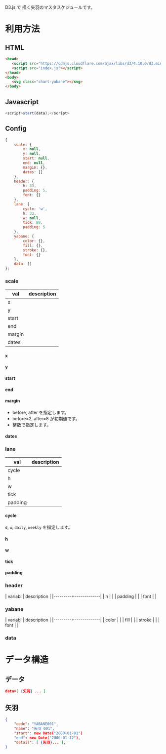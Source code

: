 D3.js で 描く矢羽のマスタスケジュールです。

# 利用方法

## HTML

```html
<head>
   <script src="https://cdnjs.cloudflare.com/ajax/libs/d3/4.10.0/d3.min.js"></script>
   <script src="index.js"></script>
</head>
<body>
   <svg class="chart-yabane"></svg>
</body>
```

## Javascript

```js
<script>start(data);</script>
```

## Config

```javascript
{
    scale: {
        x: null,
        y: null,
        start: null,
        end: null,
        margin: {},
        dates: []
    },
    header: {
        h: 33,
        padding: 5,
        font: {}
    },
    lane: {
        cycle: 'w',
        h: 33,
        w: null,
        tick: 88,
        padding: 5
    },
    yabane: {
        color: {},
        fill: {},
        stroke: {},
        font: {}
    },
    data: []
};
```

### scale

| val    | description     |
|--------|-----------------|
| x      |                 |
| y      |                 |
| start  |                 |
| end    |                 |
| margin |                 |
| dates  |                 |

#### x
#### y
#### start
#### end
#### margin
- before, after を指定します。
- before=2, after=8 が初期値です。
- 整数で指定します。

#### dates







### lane

| val     | description     |
|---------|-----------------|
| cycle   |                 |
| h       |                 |
| w       |                 |
| tick    |                 |
| padding |                 |

#### cycle

`d`, `w`, `daily`, `weekly` を指定します。

#### h
#### w
#### tick
#### padding


### header

| variabl | description |
|---------+-------------|
| h       |             |
| padding |             |
| font    |             |

### yabane

| variabl | description |
|---------+-------------|
| color   |             |
| fill    |             |
| stroke  |             |
| font    |             |

### data

# データ構造

## データ

```json
data=[ {矢羽} ... ]
```

## 矢羽

```json
{
    "code": "YABANE001", 
    "name": "矢羽 001", 
    "start": new Date("2000-01-01")
    "end": new Date("2000-01-12"), 
    "detail": [ {矢羽}... ], 
}
```

